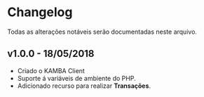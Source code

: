 # Changelog

Todas as alterações notáveis serão documentadas neste arquivo.

## v1.0.0 - 18/05/2018

- Criado o KAMBA Client
- Suporte á variáveis de ambiente do PHP.
- Adicionado recurso para realizar **Transações**.